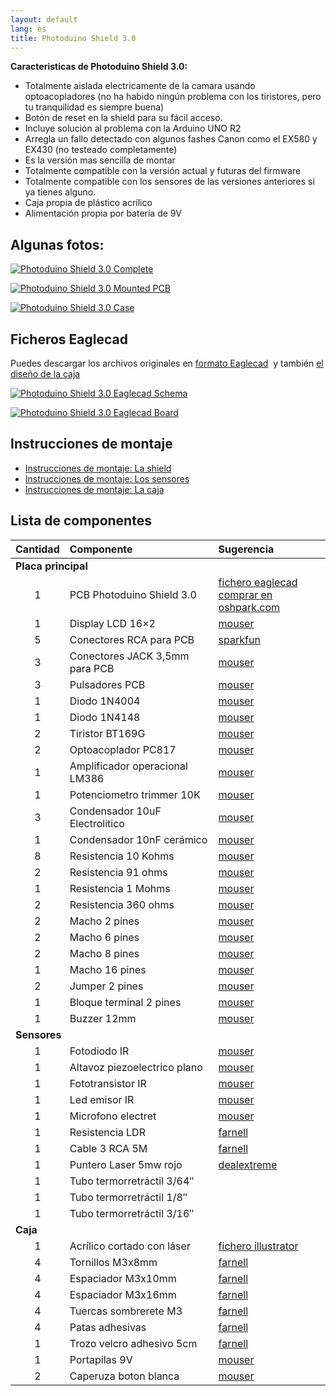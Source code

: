 ```yaml
---
layout: default
lang: es
title: Photoduino Shield 3.0
---
```

**Caracteristicas de Photoduino Shield 3.0:**

-   Totalmente aislada electricamente de la camara usando optoacopladores (no ha habido ningún problema con los tiristores, pero tu tranquilidad es siempre buena)
-   Botón de reset en la shield para su fácil acceso.
-   Incluye solución al problema con la Arduino UNO R2
-   Arregla un fallo detectado con algunos fashes Canon como el EX580 y EX430 (no testeado completamente)
-   Es la versión mas sencilla de montar
-   Totalmente compatible con la versión actual y futuras del firmware
-   Totalmente compatible con los sensores de las versiones anteriores si ya tienes alguno.
-   Caja propia de plástico acrílico
-   Alimentación propia por batería de 9V

## Algunas fotos:

[![](../../../../assets/images/shield3-complete-600x400.jpg "Photoduino Shield 3.0 Complete")](../../../../assets/images/shield3-complete.jpg)

[![](../../../../assets/images/shield3-pcbmounted-600x400.jpg "Photoduino Shield 3.0 Mounted PCB")](../../../../assets/images/shield3-pcbmounted.jpg)

[![](../../../../assets/images/shield3-incase-600x400.jpg "Photoduino Shield 3.0 Case")](../../../../assets/images/shield3-incase.jpg)

## Ficheros Eaglecad

Puedes descargar los archivos originales en [formato Eaglecad](http://sourceforge.net/projects/photoduino/files/hardware/photoduino.shield.3.0.zip/download)  y también [el diseño de la caja](http://sourceforge.net/projects/photoduino/files/hardware/photoduino.case.1.0.zip/download)

[![](../../../../assets/images/shield3-schema-600x403.jpg "Photoduino Shield 3.0 Eaglecad Schema")](../../../../assets/images/shield3-schema.jpg)

[![](../../../../assets/images/shield3-board-600x386.jpg "Photoduino Shield 3.0 Eaglecad Board")](../../../../assets/images/shield3-board.jpg)

## Instrucciones de montaje

-   [Instrucciones de montaje: La shield](instrucciones-de-montaje-la-shield/)
-   [Instrucciones de montaje: Los sensores](instrucciones-de-montaje-los-sensores/)
-   [Instrucciones de montaje: La caja](instrucciones-de-montaje-la-caja/)

## Lista de componentes

<table border="0" frame="VOID" rules="NONE" cellspacing="0">
<thead>
<tr>
<th align="CENTER">Cantidad</th>
<th align="LEFT">Componente</th>
<th align="LEFT">Sugerencia</th>
</tr>
</thead>
<tbody>
<tr>
<td style="text-align: left;" colspan="3" align="CENTER" height="19"><strong>Placa principal</strong></td>
</tr>
<tr>
<td align="CENTER" height="19">1</td>
<td align="LEFT">PCB Photoduino Shield 3.0</td>
<td align="LEFT"><a href="http://sourceforge.net/projects/photoduino/files/hardware/photoduino.shield.3.0.zip/download" target="_blank">fichero eaglecad</a> <br>
 <a href="https://oshpark.com/profiles/photoduino">comprar en oshpark.com</a></td>
</tr>
<tr>
<td align="CENTER" height="19">1</td>
<td align="LEFT">Display LCD 16&#215;2</td>
<td align="LEFT"><a href="http://es.mouser.com/ProductDetail/Newhaven-Display/NHD-0216K1Z-FL-YBW/?qs=/ha2pyFadui/M2mC7zuwXvLqEHfh5mAf97IIWGu45UjikkozZ%252b8n1s14kDCf2wAM" target="_blank">mouser</a></td>
</tr>
<tr>
<td align="CENTER" height="19">5</td>
<td align="LEFT">Conectores RCA para PCB</td>
<td align="LEFT"><a href="https://www.sparkfun.com/products/8631" target="_blank">sparkfun</a></td>
</tr>
<tr>
<td align="CENTER" height="19">3</td>
<td align="LEFT">Conectores JACK 3,5mm para PCB</td>
<td align="LEFT"><a href="http://es.mouser.com/ProductDetail/Kycon/STX-3120-3B/?qs=sGAEpiMZZMv0W4pxf2HiV53lyqBtMwLM0DRdmjM0OdM=" target="_blank"><span style="text-decoration: underline;">mouser</span></a></td>
</tr>
<tr>
<td align="CENTER" height="19">3</td>
<td align="LEFT">Pulsadores PCB</td>
<td align="LEFT"><a href="http://es.mouser.com/ProductDetail/E-Switch/TL1105SPF160Q/?qs=sGAEpiMZZMsqIr59i2oRctT61P85ivpKlcF429FVUXY=" target="_blank">mouser</a></td>
</tr>
<tr>
<td align="CENTER" height="19">1</td>
<td align="LEFT">Diodo 1N4004</td>
<td align="LEFT"><a href="http://es.mouser.com/ProductDetail/Fairchild-Semiconductor/1N4004/?qs=sGAEpiMZZMtbRapU8LlZD6Aoap19JQAxY2gML8gEYQU=" target="_blank">mouser</a></td>
</tr>
<tr>
<td align="CENTER" height="19">1</td>
<td align="LEFT">Diodo 1N4148</td>
<td align="LEFT"><a href="http://es.mouser.com/ProductDetail/Vishay-Semiconductors/1N4148TR/?qs=sGAEpiMZZMtoHjESLttvklTOdRQGz66dWL%252bWDOcJ/uo=" target="_blank">mouser</a></td>
</tr>
<tr>
<td align="CENTER" height="19">2</td>
<td align="LEFT">Tiristor BT169G</td>
<td align="LEFT"><a href="http://es.mouser.com/ProductDetail/NXP-Semiconductors/BT169G126/?qs=sGAEpiMZZMuAO0%252bGuNbnQjRT2dbB0zbkYRXu9ksGhrY=" target="_blank">mouser</a></td>
</tr>
<tr>
<td align="CENTER" height="19">2</td>
<td align="LEFT">Optoacoplador PC817</td>
<td align="LEFT"><a href="http://es.mouser.com/ProductDetail/Sharp-Microelectronics/PC817X9NSZ0F/?qs=sGAEpiMZZMteimceiIVCBwM%252bPK3Qn/7SA9mlwHmvLr4=" target="_blank">mouser</a></td>
</tr>
<tr>
<td align="CENTER" height="19">1</td>
<td align="LEFT">Amplificador operacional LM386</td>
<td align="LEFT"><a href="http://es.mouser.com/ProductDetail/Texas-Instruments/LM386N-1-NOPB/?qs=/ha2pyFaduh03ezE8gSAL4W0di0g9Q8/2WN2tpaY3dK0qU5NN1zswQ==" target="_blank">mouser</a></td>
</tr>
<tr>
<td align="CENTER" height="19">1</td>
<td align="LEFT">Potenciometro trimmer 10K</td>
<td align="LEFT"><a href="http://es.mouser.com/ProductDetail/Bourns/3362U-1-103LF/?qs=/ha2pyFadujW%252bXfb/PJq6mwYqbSiBcWRQmwpdBM099jbve2DsxT4aA==" target="_blank">mouser</a></td>
</tr>
<tr>
<td align="CENTER" height="19">3</td>
<td align="LEFT">Condensador 10uF Electrolitico</td>
<td align="LEFT"><a href="http://es.mouser.com/ProductDetail/Nichicon/USV1H100MFD1TP/?qs=/ha2pyFadujLeaEnwicwNE%252bQjdtbkErT5EIE5O%252bgWXb%252bFAEjfgznFA==" target="_blank">mouser</a></td>
</tr>
<tr>
<td align="CENTER" height="19">1</td>
<td align="LEFT">Condensador 10nF cerámico</td>
<td align="LEFT"><a href="http://es.mouser.com/ProductDetail/TDK/FK28C0G1H103J/?qs=/ha2pyFadugZGcehGmrf9lVe4O88th4psBhj5YtrRTnEoYBiv/aN%252bQ==" target="_blank">mouser</a></td>
</tr>
<tr>
<td align="CENTER" height="19">8</td>
<td align="LEFT">Resistencia 10 Kohms</td>
<td align="LEFT"><a href="http://es.mouser.com/ProductDetail/KOA-Speer/CF1-4CT52R103J/?qs=/ha2pyFaduhcR7YWghnBNohs8vFPbHXcGsL5ejOIEA8FpelIXoecIg==" target="_blank">mouser</a></td>
</tr>
<tr>
<td align="CENTER" height="19">2</td>
<td align="LEFT">Resistencia 91 ohms</td>
<td align="LEFT"><a href="http://es.mouser.com/ProductDetail/KOA-Speer/CF1-4CT52R910J/?qs=/ha2pyFaduhcR7YWghnBNuo0mXvkXt37Ayewl/5ipvWpwq9Y7shN5Q==" target="_blank">mouser</a></td>
</tr>
<tr>
<td align="CENTER" height="19">1</td>
<td align="LEFT">Resistencia 1 Mohms</td>
<td align="LEFT"><a href="http://es.mouser.com/ProductDetail/KOA-Speer/CF1-4CT52R105J/?qs=/ha2pyFaduhcR7YWghnBNohs8vFPbHXcjiOznyFgWmwzA1EWcemcyw==" target="_blank">mouser</a></td>
</tr>
<tr>
<td align="CENTER" height="19">2</td>
<td align="LEFT">Resistencia 360 ohms</td>
<td align="LEFT"><a href="http://es.mouser.com/ProductDetail/KOA-Speer/CF1-4CT52R361J/?qs=/ha2pyFaduhcR7YWghnBNhQaBJ4OB1eAK1R6V9MXIke1mGeBmVPbFQ==" target="_blank">mouser</a></td>
</tr>
<tr>
<td align="CENTER" height="19">2</td>
<td align="LEFT">Macho 2 pines</td>
<td align="LEFT"><a href="http://es.mouser.com/ProductDetail/FCI/68001-102H/?qs=sGAEpiMZZMs%252bGHln7q6pmyrUVsykU3q/3JSd7fRuEbo=" target="_blank">mouser</a></td>
</tr>
<tr>
<td align="CENTER" height="19">2</td>
<td align="LEFT">Macho 6 pines</td>
<td align="LEFT"><a href="http://es.mouser.com/ProductDetail/FCI/68000-206HLF/?qs=/ha2pyFaduj2kX7F/jLYs2HW5HRfwkSPElfDHhW8pDUS968GY0t3Vg==" target="_blank">mouser</a></td>
</tr>
<tr>
<td align="CENTER" height="19">2</td>
<td align="LEFT">Macho 8 pines</td>
<td align="LEFT"><a href="http://es.mouser.com/ProductDetail/FCI/68000-208HLF/?qs=/ha2pyFaduj2kX7F/jLYs5XWdw%252bThQi1r8BH/IpQaDnJmfb9wHxj3w==" target="_blank">mouser</a></td>
</tr>
<tr>
<td align="CENTER" height="19">1</td>
<td align="LEFT">Macho 16 pines</td>
<td align="LEFT"><a href="http://es.mouser.com/ProductDetail/FCI/68002-216HLF/?qs=/ha2pyFaduj2kX7F/jLYs4ygajQ5LxjHh%252baIBuQVvtvX3q9LUUXHnw==" target="_blank">mouser</a></td>
</tr>
<tr>
<td align="CENTER" height="19">2</td>
<td align="LEFT">Jumper 2 pines</td>
<td align="LEFT"><a href="http://es.mouser.com/ProductDetail/Kobiconn/151-8010-E/?qs=/ha2pyFadugp3KK%252bcISazFVbukDVHh/xeJbsvZAIqB8=" target="_blank">mouser</a></td>
</tr>
<tr>
<td align="CENTER" height="19">1</td>
<td align="LEFT">Bloque terminal 2 pines</td>
<td align="LEFT"><a href="http://es.mouser.com/ProductDetail/TE-Connectivity/1546217-2/?qs=/ha2pyFadui5vPiFZWIRtlnll7gvt4j9cS3WxuW3x4U6b7MTIqipBA==" target="_blank">mouser</a></td>
</tr>
<tr>
<td align="CENTER" height="19">1</td>
<td align="LEFT">Buzzer 12mm</td>
<td align="LEFT"><a href="http://es.mouser.com/ProductDetail/TDK/PS1240P02CT3/?qs=/ha2pyFadug6C9WlOoUSCgkJwAgjNB16SNVdhG6hcTuEndXNRo44sA==" target="_blank">mouser</a></td>
</tr>
<tr>
<td colspan="3" align="LEFT" height="18"><strong>Sensores</strong></td>
</tr>
<tr>
<td style="text-align: center;" align="CENTER" height="19">1</td>
<td align="LEFT">Fotodiodo IR</td>
<td align="LEFT"><a href="http://es.mouser.com/ProductDetail/Osram-Opto-Semiconductor/SFH-203-FA/?qs=/ha2pyFadugS0%252bXEsvx1CEABZTKhJbFe4NO8X%252bWDozxwzJNMvIEFQA==" target="_blank">mouser</a></td>
</tr>
<tr>
<td style="text-align: center;" align="CENTER" height="19">1</td>
<td align="LEFT">Altavoz piezoelectrico plano</td>
<td align="LEFT"><a href="http://es.mouser.com/ProductDetail/Murata/7BB-27-4L0/?qs=/ha2pyFadugpqzbKouZTGUgS7AFYYbx3OpKWn8S%252bWaP70/8QnKHkhQ==" target="_blank">mouser</a></td>
</tr>
<tr>
<td style="text-align: center;" align="CENTER" height="19">1</td>
<td align="LEFT">Fototransistor IR</td>
<td align="LEFT"><a href="http://es.mouser.com/ProductDetail/Everlight/EL-PT204-6B/?qs=/ha2pyFadug/Diw%252b49qvl4hrFiv/WrVjiAE2%252bL8me1XvV2Cine31Aw==" target="_blank">mouser</a></td>
</tr>
<tr>
<td style="text-align: center;" align="CENTER" height="19">1</td>
<td align="LEFT">Led emisor IR</td>
<td align="LEFT"><a href="http://es.mouser.com/ProductDetail/OSRAM-Opto-Semiconductors/SFH-484-2/?qs=sGAEpiMZZMvAL21a/DhxMvFeLV%252bDp%252bu%252bOgZoP6Q5g5c=" target="_blank">mouser</a></td>
</tr>
<tr>
<td style="text-align: center;" align="CENTER" height="19">1</td>
<td align="LEFT">Microfono electret</td>
<td align="LEFT"><a href="http://es.mouser.com/ProductDetail/PUI-Audio/AOM-6742L-R/?qs=sGAEpiMZZMtcsMZaWNSqu9Zb0DRRrO5QYYrEdg8XCJM=" target="_blank">mouser</a></td>
</tr>
<tr>
<td style="text-align: center;" align="CENTER" height="19">1</td>
<td align="LEFT">Resistencia LDR</td>
<td align="LEFT"><a href="http://es.farnell.com/excelitas-tech/vt90n2/ldr-series-vt900/dp/1652637" target="_blank">farnell</a></td>
</tr>
<tr>
<td style="text-align: center;" align="CENTER" height="19">1</td>
<td align="LEFT">Cable 3 RCA 5M</td>
<td align="LEFT"><a href="http://es.farnell.com/pro-signal/av02011/lead-3xphono-3xphono-5m/dp/3712503?Ntt=3712503" target="_blank">farnell</a></td>
</tr>
<tr>
<td style="text-align: center;" align="CENTER" height="19">1</td>
<td align="LEFT">Puntero Laser 5mw rojo</td>
<td align="LEFT"><a href="http://dx.com/p/red-laser-module-focusable-dot-3-5v-4-5v-16mm-5mw-5914" target="_blank">dealextreme</a></td>
</tr>
<tr>
<td style="text-align: center;" align="CENTER" height="19">1</td>
<td align="LEFT">Tubo termorretráctil 3/64&#8243;</td>
<td align="LEFT"></td>
</tr>
<tr>
<td style="text-align: center;" align="CENTER" height="19">1</td>
<td align="LEFT">Tubo termorretráctil 1/8&#8243;</td>
<td align="LEFT"></td>
</tr>
<tr>
<td style="text-align: center;" align="CENTER" height="19">1</td>
<td align="LEFT">Tubo termorretráctil 3/16&#8243;</td>
<td align="LEFT"></td>
</tr>
<tr>
<td style="text-align: left;" colspan="3" align="CENTER" height="18"><strong>Caja</strong></td>
</tr>
<tr>
<td style="text-align: center;" align="CENTER" height="19">1</td>
<td align="LEFT">Acrílico cortado con láser</td>
<td align="LEFT"><a href="http://sourceforge.net/projects/photoduino/files/hardware/photoduino.case.1.0.zip/download" target="_blank">fichero illustrator</a></td>
</tr>
<tr>
<td style="text-align: center;" align="CENTER" height="19">4</td>
<td align="LEFT">Tornillos M3x8mm</td>
<td align="LEFT"><a href="http://es.farnell.com/richco/nse-1207-m3-8/tornillo-de-fijacion-encajado-m3/dp/1261872?Ntt=1261872">farnell</a></td>
</tr>
<tr>
<td style="text-align: center;" align="CENTER" height="19">4</td>
<td align="LEFT">Espaciador M3x10mm</td>
<td align="LEFT"><a href="http://es.farnell.com/ettinger/05-13-103/separador-m3x10-ni/dp/1466826?Ntt=1466826">farnell</a></td>
</tr>
<tr>
<td style="text-align: center;" align="CENTER" height="19">4</td>
<td align="LEFT">Espaciador M3x16mm</td>
<td align="LEFT"><a href="http://es.farnell.com/ettinger/05-13-163/separador-m3x16-ni/dp/1466736?Ntt=1466736">farnell</a></td>
</tr>
<tr>
<td style="text-align: center;" align="CENTER" height="19">4</td>
<td align="LEFT">Tuercas sombrerete M3</td>
<td align="LEFT"><a href="http://es.farnell.com/tr-fastenings/m3-dnst-z100/tuerca-de-cabeza-redonda-bzp-m3/dp/1420797?Ntt=1420797">farnell</a></td>
</tr>
<tr>
<td style="text-align: center;" align="CENTER" height="19">4</td>
<td align="LEFT">Patas adhesivas</td>
<td align="LEFT"><a href="http://es.farnell.com/multicomp/pd-2164bl/bases-adherible-10-2x16-5dia-negro/dp/1800878?Ntt=1800878">farnell</a></td>
</tr>
<tr>
<td style="text-align: center;" align="CENTER" height="19">1</td>
<td align="LEFT">Trozo velcro adhesivo 5cm</td>
<td align="LEFT"><a href="http://es.farnell.com/velcro/60217/cinta-adhesiva-negro-20-mm-x-5/dp/1454582?Ntt=1454582">farnell</a></td>
</tr>
<tr>
<td style="text-align: center;" align="CENTER" height="19">1</td>
<td align="LEFT">Portapilas 9V</td>
<td align="LEFT"><a href="http://es.mouser.com/ProductDetail/Eagle-Plastic-Devices/12BH9V-CS-GR/?qs=haXUrkBeOCfuHG/vwq4N7A==">mouser</a></td>
</tr>
<tr>
<td style="text-align: center;" align="CENTER" height="19">2</td>
<td align="LEFT">Caperuza boton blanca</td>
<td align="LEFT"><a href="http://es.mouser.com/ProductDetail/E-Switch/1RWHT/?qs=/ha2pyFadujyAUfd5pgHUcx0EYPG1%252bEJwLMkiUkh%252bRE=">mouser</a></td>
</tr>
</tbody>
</table>

